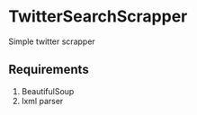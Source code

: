 # TwitterSearchScrapper
Simple twitter scrapper

## Requirements
  1. BeautifulSoup
  2. lxml parser
